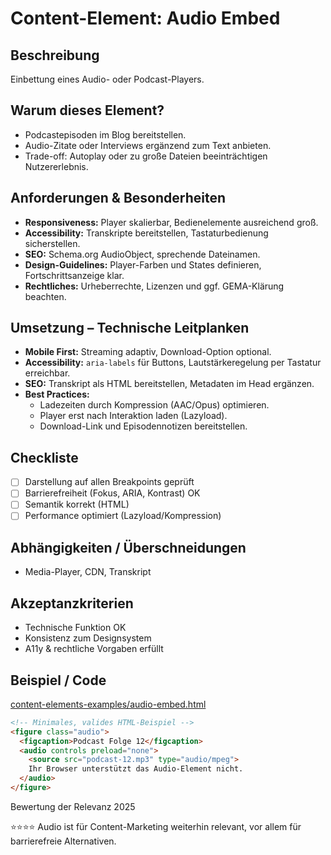 # Content-Element: Audio Embed

## Beschreibung
Einbettung eines Audio- oder Podcast-Players.

## Warum dieses Element?
- Podcastepisoden im Blog bereitstellen.
- Audio-Zitate oder Interviews ergänzend zum Text anbieten.
- Trade-off: Autoplay oder zu große Dateien beeinträchtigen Nutzererlebnis.

## Anforderungen & Besonderheiten
- **Responsiveness:** Player skalierbar, Bedienelemente ausreichend groß.
- **Accessibility:** Transkripte bereitstellen, Tastaturbedienung sicherstellen.
- **SEO:** Schema.org AudioObject, sprechende Dateinamen.
- **Design-Guidelines:** Player-Farben und States definieren, Fortschrittsanzeige klar.
- **Rechtliches:** Urheberrechte, Lizenzen und ggf. GEMA-Klärung beachten.

## Umsetzung – Technische Leitplanken
- **Mobile First:** Streaming adaptiv, Download-Option optional.
- **Accessibility:** `aria-labels` für Buttons, Lautstärkeregelung per Tastatur erreichbar.
- **SEO:** Transkript als HTML bereitstellen, Metadaten im Head ergänzen.
- **Best Practices:**
  - Ladezeiten durch Kompression (AAC/Opus) optimieren.
  - Player erst nach Interaktion laden (Lazyload).
  - Download-Link und Episodennotizen bereitstellen.

## Checkliste
- [ ] Darstellung auf allen Breakpoints geprüft
- [ ] Barrierefreiheit (Fokus, ARIA, Kontrast) OK
- [ ] Semantik korrekt (HTML)
- [ ] Performance optimiert (Lazyload/Kompression)

## Abhängigkeiten / Überschneidungen
- Media-Player, CDN, Transkript

## Akzeptanzkriterien
- Technische Funktion OK
- Konsistenz zum Designsystem
- A11y & rechtliche Vorgaben erfüllt

## Beispiel / Code
[content-elements-examples/audio-embed.html](../content-elements-examples/audio-embed.html)

```html
<!-- Minimales, valides HTML-Beispiel -->
<figure class="audio">
  <figcaption>Podcast Folge 12</figcaption>
  <audio controls preload="none">
    <source src="podcast-12.mp3" type="audio/mpeg">
    Ihr Browser unterstützt das Audio-Element nicht.
  </audio>
</figure>
```

Bewertung der Relevanz 2025

⭐⭐⭐⭐ Audio ist für Content-Marketing weiterhin relevant, vor allem für barrierefreie Alternativen.
